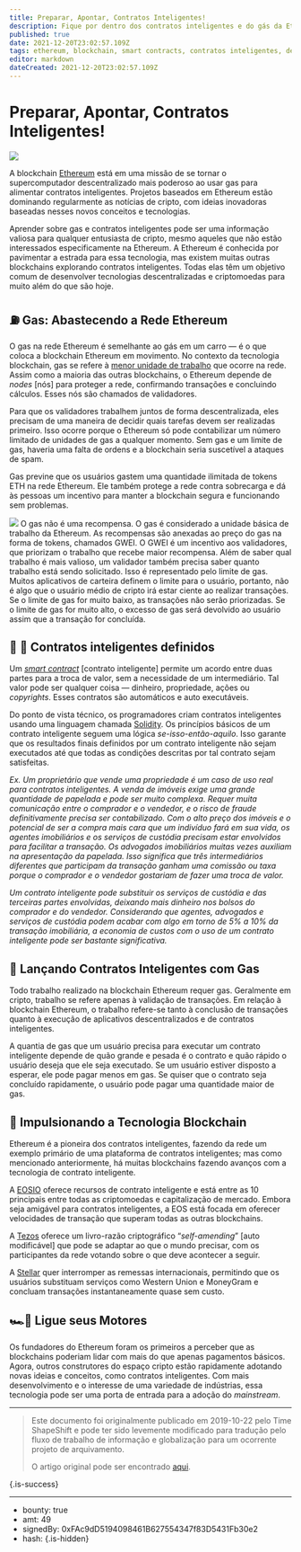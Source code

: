 ```yaml
---
title: Preparar, Apontar, Contratos Inteligentes!
description: Fique por dentro dos contratos inteligentes e do gás da Ethereum.
published: true
date: 2021-12-20T23:02:57.109Z
tags: ethereum, blockchain, smart contracts, contratos inteligentes, desenvolvimento
editor: markdown
dateCreated: 2021-12-20T23:02:57.109Z
---
```


# Preparar, Apontar, Contratos Inteligentes!

![](https://camo.githubusercontent.com/3c7c1c7f2aabd665fa6bb9041b08368a286c603c75f69e71ccd94fcc9e7ce142/68747470733a2f2f6173736574732e776562736974652d66696c65732e636f6d2f3565396130393631306237646365373166383766376631372f3565396631646535366534656430336664343336646539385f315f6271726844547735444e305552774a566c314e3974512e706e67)


A blockchain [Ethereum](https://www.ethereum.org/) está em uma missão de se tornar o supercomputador descentralizado mais poderoso ao usar gas para alimentar contratos inteligentes. Projetos baseados em Ethereum estão dominando regularmente as notícias de cripto, com ideias inovadoras baseadas nesses novos conceitos e tecnologias.

Aprender sobre gas e contratos inteligentes pode ser uma informação valiosa para qualquer entusiasta de cripto, mesmo aqueles que não estão interessados especificamente na Ethereum. A Ethereum é conhecida por pavimentar a estrada para essa tecnologia, mas existem muitas outras blockchains explorando contratos inteligentes. Todas elas têm um objetivo comum de desenvolver tecnologias descentralizadas e criptomoedas para muito além do que são hoje.

## ⛽️ Gas: Abastecendo a Rede Ethereum

O gas na rede Ethereum é semelhante ao gás em um carro — é o que coloca a blockchain Ethereum em movimento. No contexto da tecnologia blockchain, gas se refere à [menor unidade de trabalho](https://www.youtube.com/watch?v=hQ78FVSv-vs&t) que ocorre na rede. Assim como a maioria das outras blockchains, o Ethereum depende de *nodes* [nós] para proteger a rede, confirmando transações e concluindo cálculos. Esses nós são chamados de validadores.

Para que os validadores trabalhem juntos de forma descentralizada, eles precisam de uma maneira de decidir quais tarefas devem ser realizadas primeiro. Isso ocorre porque o Ethereum só pode contabilizar um número limitado de unidades de gas a qualquer momento. Sem gas e um limite de gas, haveria uma falta de ordens e a blockchain seria suscetível a ataques de spam.

Gas previne que os usuários gastem uma quantidade ilimitada de tokens ETH na rede Ethereum. Ele também protege a rede contra sobrecarga e dá às pessoas um incentivo para manter a blockchain segura e funcionando sem problemas.

![](https://camo.githubusercontent.com/fae51cd3375d7b793e034547984a4d69ee48f6ec3d9ba46dcdc789c38c23a9d9/68747470733a2f2f6173736574732e776562736974652d66696c65732e636f6d2f3565396130393631306237646365373166383766376631372f3565396631653135383838623930376231633932643037375f312a4f566c75734273484f6267706846587578564b5a35512e706e67)
O gas não é uma recompensa. O gas é considerado a unidade básica de trabalho da Ethereum. As recompensas são anexadas ao preço do gas na forma de tokens, chamados GWEI. O GWEI é um incentivo aos validadores, que priorizam o trabalho que recebe maior recompensa. Além de saber qual trabalho é mais valioso, um validador também precisa saber quanto trabalho está sendo solicitado. Isso é representado pelo limite de gas. Muitos aplicativos de carteira definem o limite para o usuário, portanto, não é algo que o usuário médio de cripto irá estar ciente ao realizar transações. Se o limite de gas for muito baixo, as transações não serão priorizadas. Se o limite de gas for muito alto, o excesso de gas será devolvido ao usuário assim que a transação for concluída.

## 👨 🔧 Contratos inteligentes definidos
Um *[smart contract](https://blockgeeks.com/guides/ethereum-gas/)* [contrato inteligente] permite um acordo entre duas partes para a troca de valor, sem a necessidade de um intermediário. Tal valor pode ser qualquer coisa — dinheiro, propriedade, ações ou *copyrights*. Esses contratos são automáticos e auto executáveis.

Do ponto de vista técnico, os programadores criam contratos inteligentes usando uma linguagem chamada [Solidity](https://blockonomi.com/solidity-guide/). Os princípios básicos de um contrato inteligente seguem uma lógica *se-isso-então-aquilo*. Isso garante que os resultados finais definidos por um contrato inteligente não sejam executados até que todas as condições descritas por tal contrato sejam satisfeitas.

*Ex. Um proprietário que vende uma propriedade é um caso de uso real para contratos inteligentes. A venda de imóveis exige uma grande quantidade de papelada e pode ser muito complexa. Requer muita comunicação entre o comprador e o vendedor, e o risco de fraude definitivamente precisa ser contabilizado. Com o alto preço dos imóveis e o potencial de ser a compra mais cara que um indivíduo fará em sua vida, os agentes imobiliários e os serviços de custódia precisam estar envolvidos para facilitar a transação. Os advogados imobiliários muitas vezes auxiliam na apresentação da papelada. Isso significa que três intermediários diferentes que participam da transação ganham uma comissão ou taxa porque o comprador e o vendedor gostariam de fazer uma troca de valor.*

*Um contrato inteligente pode substituir os serviços de custódia e das terceiras partes envolvidas, deixando mais dinheiro nos bolsos do comprador e do vendedor. Considerando que agentes, advogados e serviços de custódia podem acabar com algo em torno de 5% a 10% da transação imobiliária, a economia de custos com o uso de um contrato inteligente pode ser bastante significativa.*

## 🚦 Lançando Contratos Inteligentes com Gas
Todo trabalho realizado na blockchain Ethereum requer gas. Geralmente em cripto, trabalho se refere apenas à validação de transações. Em relação à blockchain Ethereum, o trabalho refere-se tanto à conclusão de transações quanto à execução de aplicativos descentralizados e de contratos inteligentes.

A quantia de gas que um usuário precisa para executar um contrato inteligente depende de quão grande e pesada é o contrato e quão rápido o usuário deseja que ele seja executado. Se um usuário estiver disposto a esperar, ele pode pagar menos em gas. Se quiser que o contrato seja concluído rapidamente, o usuário pode pagar uma quantidade maior de gas.

## 🏁 Impulsionando a Tecnologia Blockchain
Ethereum é a pioneira dos contratos inteligentes, fazendo da rede um exemplo primário de uma plataforma de contratos inteligentes; mas como mencionado anteriormente, há muitas blockchains fazendo avanços com a tecnologia de contrato inteligente.

A [EOSIO](https://twitter.com/block_one_) oferece recursos de contrato inteligente e está entre as 10 principais entre todas as criptomoedas e capitalização de mercado. Embora seja amigável para contratos inteligentes, a EOS está focada em oferecer velocidades de transação que superam todas as outras blockchains.

A [Tezos](https://tezos.com/) oferece um livro-razão criptográfico “*self-amending*” [auto modificável] que pode se adaptar ao que o mundo precisar, com os participantes da rede votando sobre o que deve acontecer a seguir.

A [Stellar](https://www.stellar.org/developers/guides/walkthroughs/stellar-smart-contracts.html) quer interromper as remessas internacionais, permitindo que os usuários substituam serviços como Western Union e MoneyGram e concluam transações instantaneamente quase sem custo.

## 🏎💨 Ligue seus Motores
Os fundadores do Ethereum foram os primeiros a perceber que as blockchains poderiam lidar com mais do que apenas pagamentos básicos. Agora, outros construtores do espaço cripto estão rapidamente adotando novas ideias e conceitos, como contratos inteligentes. Com mais desenvolvimento e o interesse de uma variedade de indústrias, essa tecnologia pode ser uma porta de entrada para a adoção do *mainstream*.

---

> Este documento foi originalmente publicado em 2019-10-22 pelo Time ShapeShift e pode ter sido levemente modificado para tradução pelo fluxo de trabalho de informação e globalização para um ocorrente projeto de arquivamento.
> 
> O artigo original pode ser encontrado [aqui](https://shapeshift.com/library/ready-set-smart-contracts).



{.is-success}

---

- bounty: true
- amt: 49
- signedBy: 0xFAc9dD5194098461B627554347f83D5431Fb30e2
- hash: 
{.is-hidden}
